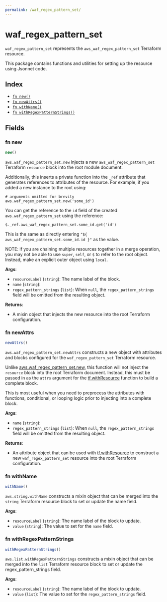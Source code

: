 ```yaml
---
permalink: /waf_regex_pattern_set/
---
```


# waf_regex_pattern_set

`waf_regex_pattern_set` represents the `aws_waf_regex_pattern_set` Terraform resource.



This package contains functions and utilities for setting up the resource using Jsonnet code.


## Index

* [`fn new()`](#fn-new)
* [`fn newAttrs()`](#fn-newattrs)
* [`fn withName()`](#fn-withname)
* [`fn withRegexPatternStrings()`](#fn-withregexpatternstrings)

## Fields

### fn new

```ts
new()
```


`aws.waf_regex_pattern_set.new` injects a new `aws_waf_regex_pattern_set` Terraform `resource`
block into the root module document.

Additionally, this inserts a private function into the `_ref` attribute that generates references to attributes of the
resource. For example, if you added a new instance to the root using:

    # arguments omitted for brevity
    aws.waf_regex_pattern_set.new('some_id')

You can get the reference to the `id` field of the created `aws.waf_regex_pattern_set` using the reference:

    $._ref.aws_waf_regex_pattern_set.some_id.get('id')

This is the same as directly entering `"${ aws_waf_regex_pattern_set.some_id.id }"` as the value.

NOTE: if you are chaining multiple resources together in a merge operation, you may not be able to use `super`, `self`,
or `$` to refer to the root object. Instead, make an explicit outer object using `local`.

**Args**:
  - `resourceLabel` (`string`): The name label of the block.
  - `name` (`string`): 
  - `regex_pattern_strings` (`list`):  When `null`, the `regex_pattern_strings` field will be omitted from the resulting object.

**Returns**:
- A mixin object that injects the new resource into the root Terraform configuration.


### fn newAttrs

```ts
newAttrs()
```


`aws.waf_regex_pattern_set.newAttrs` constructs a new object with attributes and blocks configured for the `waf_regex_pattern_set`
Terraform resource.

Unlike [aws.waf_regex_pattern_set.new](#fn-wafregexpatternsetnew), this function will not inject the `resource`
block into the root Terraform document. Instead, this must be passed in as the `attrs` argument for the
[tf.withResource](https://github.com/tf-libsonnet/core/tree/main/docs#fn-withresource) function to build a complete block.

This is most useful when you need to preprocess the attributes with functions, conditional, or looping logic prior to
injecting into a complete block.

**Args**:
  - `name` (`string`): 
  - `regex_pattern_strings` (`list`):  When `null`, the `regex_pattern_strings` field will be omitted from the resulting object.

**Returns**:
  - An attribute object that can be used with [tf.withResource](https://github.com/tf-libsonnet/core/tree/main/docs#fn-withresource) to construct a new `waf_regex_pattern_set` resource into the root Terraform configuration.


### fn withName

```ts
withName()
```

`aws.string.withName` constructs a mixin object that can be merged into the `string`
Terraform resource block to set or update the name field.



**Args**:
  - `resourceLabel` (`string`): The name label of the block to update.
  - `value` (`string`): The value to set for the `name` field.


### fn withRegexPatternStrings

```ts
withRegexPatternStrings()
```

`aws.list.withRegexPatternStrings` constructs a mixin object that can be merged into the `list`
Terraform resource block to set or update the regex_pattern_strings field.



**Args**:
  - `resourceLabel` (`string`): The name label of the block to update.
  - `value` (`list`): The value to set for the `regex_pattern_strings` field.
